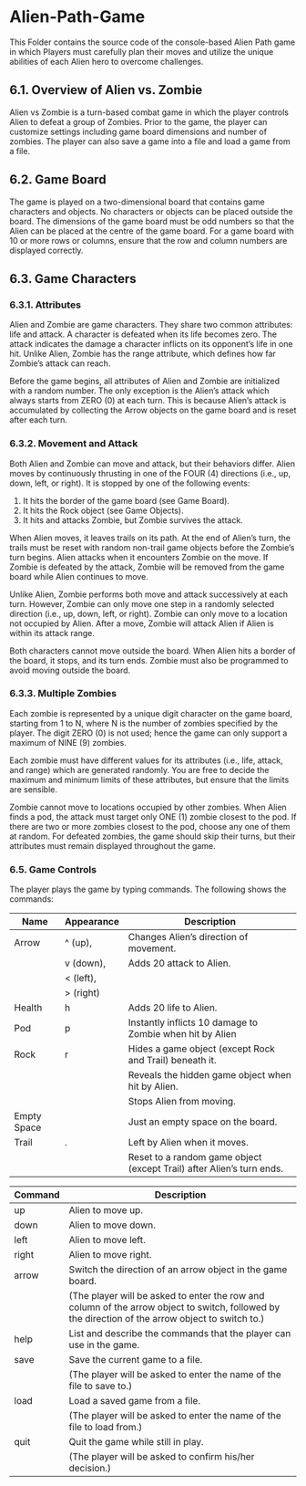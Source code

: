 # Alien-Path-Game
This Folder contains the source code of the console-based Alien Path game in which Players must carefully plan their moves and utilize the unique abilities of each Alien hero to overcome challenges.

## 6.1. Overview of Alien vs. Zombie

Alien vs Zombie is a turn-based combat game in which the player controls Alien to defeat a group of Zombies. Prior to the game, the player can customize settings including game board dimensions and number of zombies. The player can also save a game into a file and load a game from a file.

## 6.2. Game Board

The game is played on a two-dimensional board that contains game characters and objects. No characters or objects can be placed outside the board. The dimensions of the game board must be odd numbers so that the Alien can be placed at the centre of the game board. For a game board with 10 or more rows or columns, ensure that the row and column numbers are displayed correctly.

## 6.3. Game Characters

### 6.3.1. Attributes

Alien and Zombie are game characters. They share two common attributes: life and attack. A character is defeated when its life becomes zero. The attack indicates the damage a character inflicts on its opponent’s life in one hit. Unlike Alien, Zombie has the range attribute, which defines how far Zombie’s attack can reach.

Before the game begins, all attributes of Alien and Zombie are initialized with a random number. The only exception is the Alien’s attack which always starts from ZERO (0) at each turn. This is because Alien’s attack is accumulated by collecting the Arrow objects on the game board and is reset after each turn.

### 6.3.2. Movement and Attack

Both Alien and Zombie can move and attack, but their behaviors differ. Alien moves by continuously thrusting in one of the FOUR (4) directions (i.e., up, down, left, or right). It is stopped by one of the following events:
1. It hits the border of the game board (see Game Board).
2. It hits the Rock object (see Game Objects).
3. It hits and attacks Zombie, but Zombie survives the attack.

When Alien moves, it leaves trails on its path. At the end of Alien’s turn, the trails must be reset with random non-trail game objects before the Zombie’s turn begins. Alien attacks when it encounters Zombie on the move. If Zombie is defeated by the attack, Zombie will be removed from the game board while Alien continues to move.

Unlike Alien, Zombie performs both move and attack successively at each turn. However, Zombie can only move one step in a randomly selected direction (i.e., up, down, left, or right). Zombie can only move to a location not occupied by Alien. After a move, Zombie will attack Alien if Alien is within its attack range.

Both characters cannot move outside the board. When Alien hits a border of the board, it stops, and its turn ends. Zombie must also be programmed to avoid moving outside the board.

### 6.3.3. Multiple Zombies

Each zombie is represented by a unique digit character on the game board, starting from 1 to N, where N is the number of zombies specified by the player. The digit ZERO (0) is not used; hence the game can only support a maximum of NINE (9) zombies.

Each zombie must have different values for its attributes (i.e., life, attack, and range) which are generated randomly. You are free to decide the maximum and minimum limits of these attributes, but ensure that the limits are sensible.

Zombie cannot move to locations occupied by other zombies. When Alien finds a pod, the attack must target only ONE (1) zombie closest to the pod. If there are two or more zombies closest to the pod, choose any one of them at random. For defeated zombies, the game should skip their turns, but their attributes must remain displayed throughout the game.

### 6.5. Game Controls
The player plays the game by typing commands. The following shows the commands:

| Name         | Appearance | Description                                              |
|--------------|------------|----------------------------------------------------------|
| Arrow        | ^ (up),    | Changes Alien’s direction of movement.                 |
|              | v (down),  | Adds 20 attack to Alien.                               |
|              | < (left),  |                                                        |
|              | > (right)  |                                                        |
| Health       | h          | Adds 20 life to Alien.                                 |
| Pod          | p          | Instantly inflicts 10 damage to Zombie when hit by Alien|
| Rock         | r          | Hides a game object (except Rock and Trail) beneath it.|
|              |            | Reveals the hidden game object when hit by Alien.     |
|              |            | Stops Alien from moving.                               |
| Empty Space  |            | Just an empty space on the board.                      |
| Trail        | .          | Left by Alien when it moves.                           |
|              |            | Reset to a random game object (except Trail) after Alien’s turn ends. |

| Command | Description                                                |
|---------|------------------------------------------------------------|
| up      | Alien to move up.                                         |
| down    | Alien to move down.                                       |
| left    | Alien to move left.                                       |
| right   | Alien to move right.                                      |
| arrow   | Switch the direction of an arrow object in the game board. |
|         | (The player will be asked to enter the row and column of the arrow object to switch, followed by the direction of the arrow object to switch to.) |
| help    | List and describe the commands that the player can use in the game. |
| save    | Save the current game to a file.                          |
|         | (The player will be asked to enter the name of the file to save to.) |
| load    | Load a saved game from a file.                            |
|         | (The player will be asked to enter the name of the file to load from.) |
| quit    | Quit the game while still in play.                       |
|         | (The player will be asked to confirm his/her decision.)  |

